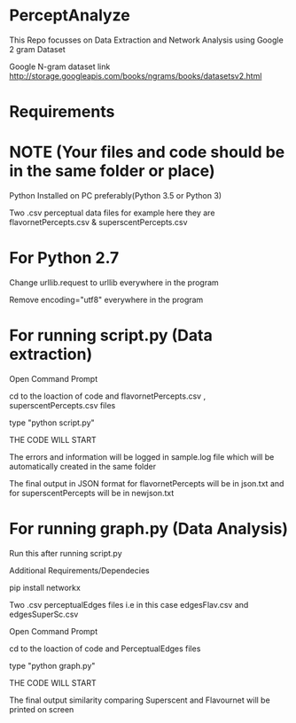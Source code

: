# PerceptAnalyze

This Repo focusses on Data Extraction and Network Analysis using Google 2 gram Dataset

Google N-gram dataset link http://storage.googleapis.com/books/ngrams/books/datasetsv2.html

# Requirements 
# NOTE (Your files and code should be in the same folder or place)
Python Installed on PC preferably(Python 3.5 or Python 3)

Two .csv perceptual data files for example here they are flavornetPercepts.csv & superscentPercepts.csv

# For Python 2.7
Change urllib.request to urllib everywhere in the program

Remove encoding="utf8" everywhere in the program

# For running script.py (Data extraction)

Open Command Prompt

cd to the loaction of code and flavornetPercepts.csv , superscentPercepts.csv files

type "python script.py"

THE CODE WILL START

The errors and information will be logged in sample.log file which will be automatically created in the same folder

The final output in JSON format for flavornetPercepts will be in json.txt and for superscentPercepts will be in newjson.txt

# For running graph.py (Data Analysis)

Run this after running script.py

Additional Requirements/Dependecies

pip install networkx

Two .csv perceptualEdges files i.e in this case edgesFlav.csv and edgesSuperSc.csv 


Open Command Prompt

cd to the loaction of code and PerceptualEdges files

type "python graph.py"

THE CODE WILL START

The final output similarity comparing Superscent and Flavournet will be printed on screen 


